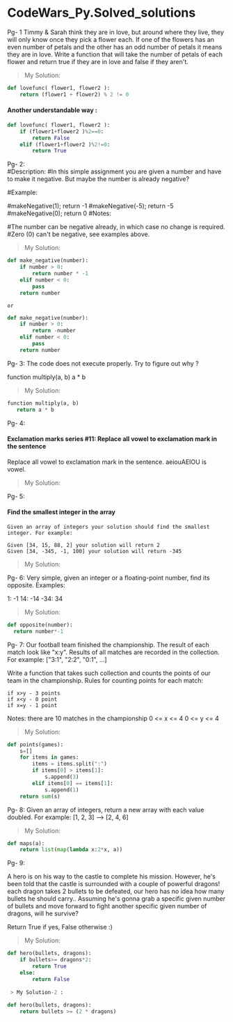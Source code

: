 # CodeWars_Py.Solved_solutions
Pg- 1
Timmy & Sarah think they are in love, but around where they live, they will only know once they pick a flower each. If one of the flowers has an even number of petals and the other has an odd number of petals it means they are in love.
Write a function that will take the number of petals of each flower and return true if they are in love and false if they aren't.

> My Solution:
```python
def lovefunc( flower1, flower2 ):     
    return (flower1 + flower2) % 2 != 0
```
    
#### Another understandable way :
```python
def lovefunc( flower1, flower2 ):     
    if (flower1+flower2 )%2==0:
        return False
    elif (flower1+flower2 )%2!=0:
        return True
```
Pg- 2:     
#Description:
#In this simple assignment you are given a number and have to make it negative. But maybe the number is already negative?

#Example:

#makeNegative(1); return -1
#makeNegative(-5); return -5
#makeNegative(0); return 0
#Notes:

#The number can be negative already, in which case no change is required.
#Zero (0) can't be negative, see examples above.

> My Solution:
```python
def make_negative(number):
    if number > 0:
        return number * -1
    elif number < 0:
        pass
    return number
```    
    or
```python  
def make_negative(number):
    if number > 0:
        return -number
    elif number < 0:
        pass
    return number
```
Pg- 3:
The code does not execute properly. Try to figure out why ?

function multiply(a, b)
    a * b

> My Solution:
```python
function multiply(a, b)
   return a * b
```   
Pg- 4:  
#### Exclamation marks series #11: Replace all vowel to exclamation mark in the sentence
Replace all vowel to exclamation mark in the sentence. aeiouAEIOU is vowel.

> My Solution:




Pg- 5:
#### Find the smallest integer in the array

    Given an array of integers your solution should find the smallest integer. For example:

    Given [34, 15, 88, 2] your solution will return 2
    Given [34, -345, -1, 100] your solution will return -345
    
> My Solution:




Pg- 6:
Very simple, given an integer or a floating-point number, find its opposite.
Examples:

1: -1
14: -14
-34: 34

> My Solution:
```python
def opposite(number):
  return number*-1
```  
  
Pg- 7:
Our football team finished the championship. The result of each match look like "x:y". Results of all matches are recorded in the collection.
For example: ["3:1", "2:2", "0:1", ...]

Write a function that takes such collection and counts the points of our team in the championship. Rules for counting points for each match:

    if x>y - 3 points
    if x<y - 0 point
    if x=y - 1 point
Notes:
    there are 10 matches in the championship
    0 <= x <= 4
    0 <= y <= 4

> My Solution:
```python
def points(games):
    s=[]
    for items in games:
        items = items.split(":")
        if items[0] > items[1]:
            s.append(3)
        elif items[0] == items[1]:
            s.append(1)
    return sum(s) 
 ```   
Pg- 8: 
Given an array of integers, return a new array with each value doubled.
For example:
[1, 2, 3] --> [2, 4, 6]

 > My Solution:
```python
def maps(a):
    return list(map(lambda x:2*x, a))
```
Pg- 9:

A hero is on his way to the castle to complete his mission. However, he's been told that the castle is surrounded with a couple of powerful dragons! each dragon takes 2 bullets to be defeated, our hero has no idea how many bullets he should carry.. Assuming he's gonna grab a specific given number of bullets and move forward to fight another specific given number of dragons, will he survive?

Return True if yes, False otherwise :)
 
 > My Solution:
```python
def hero(bullets, dragons):
    if bullets>= dragons*2:
        return True
    else:
        return False
        
 > My Solution-2 :
 
def hero(bullets, dragons):
    return bullets >= (2 * dragons)

```
